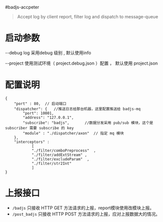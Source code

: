 #badjs-accpeter

> Accept log by client report, filter log and dispatch to message-queue


# 启动参数
--debug  log 采用debug 级别 , 默认使用info 

--project 使用测试环境（ project.debug.json ）配置 ， 默认使用 project.json

# 配置说明
```
{
    "port" : 80,  // 启动端口
    "dispatcher": {   //推送日志给那台机器，这里配置推送给 badjs-mq
        "port": 10001,   
        "address": "127.0.0.1",
        "subscribe": "badjs",       //数据分发采用 pub/sub 模块，这个是 subscriber 需要 subscribe 的 key 
        "module" : "./dispatcher/axon"  // 指定 mq 模块
    },
    "interceptors" : 
            [
            "./filter/comboPreprocess"  ,
            "./filter/addExtStream" ,
            "./filter/excludeParam"  ,
            "./filter/str2Int"  
            ]
}
```

# 上报接口
- `/badjs` 只接收 HTTP GET 方法请求的上报，report模块使用改模块上报。
- `/post_badjs` 只接收 HTTP POST 方法请求的上报，应对上报数据大的情况。



